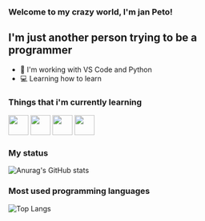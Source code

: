 ### Welcome to my crazy world, I'm jan Peto!

## I'm just another person trying to be a programmer
- 🚀 I'm working with VS Code and Python
- 💻 Learning how to learn

### Things that i'm currently learning
 <img height="40" width="40" src="https://cdn.jsdelivr.net/gh/devicons/devicon/icons/python/python-plain.svg" />  <img height="40" width="40" src="https://cdn.jsdelivr.net/gh/devicons/devicon/icons/html5/html5-plain.svg" /> <img height="40" width="40" src="https://cdn.jsdelivr.net/gh/devicons/devicon/icons/css3/css3-plain.svg" />  <img height="40" width="40" src="https://cdn.jsdelivr.net/gh/devicons/devicon/icons/javascript/javascript-plain.svg" />
 
### My status

![Anurag's GitHub stats](https://github-readme-stats.vercel.app/api?username=janpeto&show_icons=true&border_radius=15&hide_border=true&bg_color=0d1117&title_color=fff&text_color=fff&icon_color=fff)

### Most used programming languages

![Top Langs](https://github-readme-stats.vercel.app/api/top-langs/?username=janpeto&layout=compact&border_radius=15&hide_border=true&bg_color=0d1117&title_color=fff&text_color=fff)
